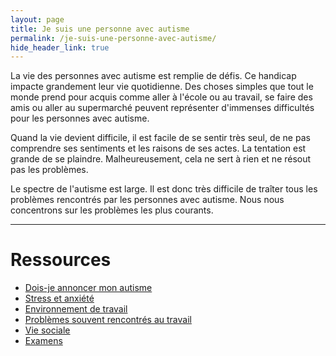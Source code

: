 ```yaml
---
layout: page
title: Je suis une personne avec autisme
permalink: /je-suis-une-personne-avec-autisme/
hide_header_link: true
---
```



La vie des personnes avec autisme est remplie de défis.
Ce handicap impacte grandement leur vie quotidienne.
Des choses simples que tout le monde prend pour acquis comme
aller à l'école ou au travail, se faire des amis ou aller au supermarché
peuvent représenter d'immenses difficultés pour les personnes avec autisme.


Quand la vie devient difficile,
il est facile de se sentir très seul, de ne pas comprendre ses sentiments et les raisons de ses actes.
La tentation est grande de se plaindre.
Malheureusement, cela ne sert à rien et ne résout pas les problèmes.


Le spectre de l'autisme est large. Il est donc très difficile de traîter tous les problèmes rencontrés par les personnes avec autisme.
Nous nous concentrons sur les problèmes les plus courants.

---

# Ressources

 - [Dois-je annoncer mon autisme](/je-suis-une-personne-avec-autisme/dois-je-annoncer-mon-autisme)
 - [Stress et anxiété](/je-suis-une-personne-avec-autisme/stress-et-anxiete)
 - [Environnement de travail](/je-suis-une-personne-avec-autisme/environnement-de-travail)
 - [Problèmes souvent rencontrés au travail](/je-suis-une-personne-avec-autisme/problemes-au-travail)
 - [Vie sociale](/je-suis-une-personne-avec-autisme/vie-sociale)
 - [Examens](/je-suis-une-personne-avec-autisme/examens)
